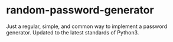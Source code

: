 # random-password-generator

Just a regular, simple, and common way to implement a password generator.
Updated to the latest standards of Python3.
